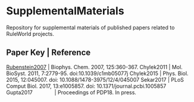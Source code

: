 # SupplementalMaterials
Repository for supplemental materials of published papers related to RuleWorld projects.


Paper Key                         | Reference
---------------------------------------------
[Rubenstein2007](Rubenstein2007)  | Biophys. Chem. 2007, 125:360-367.
Chylek2011               | Mol. BioSyst. 2011, 7:2779-95. doi:10.1039/c1mb05077j
Chylek2015               | Phys. Biol. 2015, 12:045007. doi: 10.1088/1478-3975/12/4/045007 
Sekar2017                | PLoS Comput Biol. 2017, 13:e1005857. doi: 10.1371/journal.pcbi.1005857
Gupta2017                | Proceedings of PDP18. In press.
